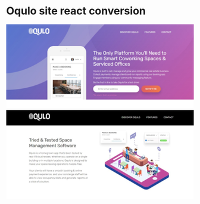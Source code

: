 # Oqulo site react conversion

![Site preview 1](./src/components/assets/99images/design1.jpeg)
![Site preview 2](./src/components/assets/99images/design2.jpeg)